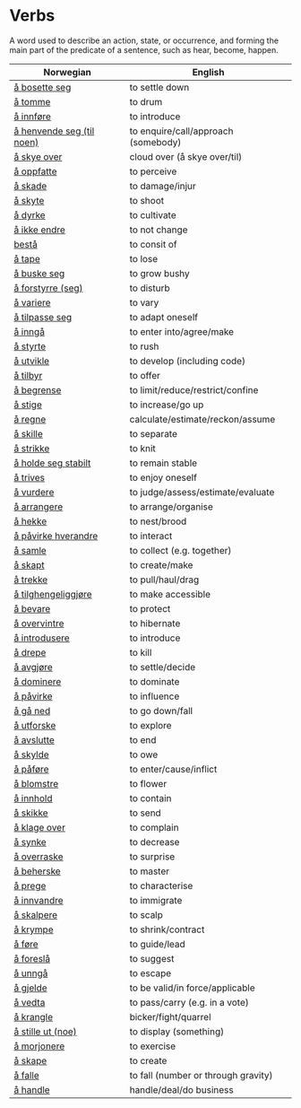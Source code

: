 # Verbs

A word used to describe an action, state, or occurrence, and forming the main part of the predicate of a sentence, such as hear, become, happen.

| Norwegian | English |
| --- | --- |
| [å bosette seg](https://www.ordnett.no/search?language=no&phrase=å%20bosette%20seg) | to settle down |
| [å tomme](https://www.ordnett.no/search?language=no&phrase=å%20tomme) | to drum |
| [å innføre](https://www.ordnett.no/search?language=no&phrase=å%20innføre) | to introduce |
| [å henvende seg (til noen)](https://www.ordnett.no/search?language=no&phrase=å%20henvende%20seg%20(til%20noen)) | to enquire/call/approach (somebody) |
| [å skye over](https://www.ordnett.no/search?language=no&phrase=å%20skye%20over) | cloud over (å skye over/til) |
| [å oppfatte](https://www.ordnett.no/search?language=no&phrase=å%20oppfatte) | to perceive |
| [å skade](https://www.ordnett.no/search?language=no&phrase=å%20skade) | to damage/injur |
| [å skyte](https://www.ordnett.no/search?language=no&phrase=å%20skyte) | to shoot |
| [å dyrke](https://www.ordnett.no/search?language=no&phrase=å%20dyrke) | to cultivate |
| [å ikke endre](https://www.ordnett.no/search?language=no&phrase=å%20ikke%20endre) | to not change |
| [bestå](https://www.ordnett.no/search?language=no&phrase=bestå) | to consit of |
| [å tape](https://www.ordnett.no/search?language=no&phrase=å%20tape) | to lose |
| [å buske seg](https://www.ordnett.no/search?language=no&phrase=å%20buske%20seg) | to grow bushy |
| [å forstyrre (seg)](https://www.ordnett.no/search?language=no&phrase=å%20forstyrre%20(seg)) | to disturb |
| [å variere](https://www.ordnett.no/search?language=no&phrase=å%20variere) | to vary |
| [å tilpasse seg](https://www.ordnett.no/search?language=no&phrase=å%20tilpasse%20seg) | to adapt oneself |
| [å inngå](https://www.ordnett.no/search?language=no&phrase=å%20inngå) | to enter into/agree/make |
| [å styrte](https://www.ordnett.no/search?language=no&phrase=å%20styrte) | to rush |
| [å utvikle](https://www.ordnett.no/search?language=no&phrase=å%20utvikle) | to develop (including code) |
| [å tilbyr](https://www.ordnett.no/search?language=no&phrase=å%20tilbyr) | to offer |
| [å begrense](https://www.ordnett.no/search?language=no&phrase=å%20begrense) | to limit/reduce/restrict/confine |
| [å stige](https://www.ordnett.no/search?language=no&phrase=å%20stige) | to increase/go up |
| [å regne](https://www.ordnett.no/search?language=no&phrase=å%20regne) | calculate/estimate/reckon/assume |
| [å skille](https://www.ordnett.no/search?language=no&phrase=å%20skille) | to separate |
| [å strikke](https://www.ordnett.no/search?language=no&phrase=å%20strikke) | to knit |
| [å holde seg stabilt](https://www.ordnett.no/search?language=no&phrase=å%20holde%20seg%20stabilt) | to remain stable |
| [å trives](https://www.ordnett.no/search?language=no&phrase=å%20trives) | to enjoy oneself |
| [å vurdere](https://www.ordnett.no/search?language=no&phrase=å%20vurdere) | to judge/assess/estimate/evaluate |
| [å arrangere](https://www.ordnett.no/search?language=no&phrase=å%20arrangere) | to arrange/organise |
| [å hekke](https://www.ordnett.no/search?language=no&phrase=å%20hekke) | to nest/brood |
| [å påvirke hverandre](https://www.ordnett.no/search?language=no&phrase=å%20påvirke%20hverandre) | to interact |
| [å samle](https://www.ordnett.no/search?language=no&phrase=å%20samle) | to collect (e.g. together) |
| [å skapt](https://www.ordnett.no/search?language=no&phrase=å%20skapt) | to create/make |
| [å trekke](https://www.ordnett.no/search?language=no&phrase=å%20trekke) | to pull/haul/drag |
| [å tilghengeliggjøre](https://www.ordnett.no/search?language=no&phrase=å%20tilghengeliggjøre) | to make accessible |
| [å bevare](https://www.ordnett.no/search?language=no&phrase=å%20bevare) | to protect |
| [å overvintre](https://www.ordnett.no/search?language=no&phrase=å%20overvintre) | to hibernate |
| [å introdusere](https://www.ordnett.no/search?language=no&phrase=å%20introdusere) | to introduce |
| [å drepe](https://www.ordnett.no/search?language=no&phrase=å%20drepe) | to kill |
| [å avgjøre](https://www.ordnett.no/search?language=no&phrase=å%20avgjøre) | to settle/decide |
| [å dominere](https://www.ordnett.no/search?language=no&phrase=å%20dominere) | to dominate |
| [å påvirke](https://www.ordnett.no/search?language=no&phrase=å%20påvirke) | to influence |
| [å gå ned](https://www.ordnett.no/search?language=no&phrase=å%20gå%20ned) | to go down/fall |
| [å utforske](https://www.ordnett.no/search?language=no&phrase=å%20utforske) | to explore |
| [å avslutte](https://www.ordnett.no/search?language=no&phrase=å%20avslutte) | to end |
| [å skylde](https://www.ordnett.no/search?language=no&phrase=å%20skylde) | to owe |
| [å påføre](https://www.ordnett.no/search?language=no&phrase=å%20påføre) | to enter/cause/inflict |
| [å blomstre](https://www.ordnett.no/search?language=no&phrase=å%20blomstre) | to flower |
| [å innhold](https://www.ordnett.no/search?language=no&phrase=å%20innhold) | to contain |
| [å skikke](https://www.ordnett.no/search?language=no&phrase=å%20skikke) | to send |
| [å klage over](https://www.ordnett.no/search?language=no&phrase=å%20klage%20over) | to complain |
| [å synke](https://www.ordnett.no/search?language=no&phrase=å%20synke) | to decrease |
| [å overraske](https://www.ordnett.no/search?language=no&phrase=å%20overraske) | to surprise |
| [å beherske](https://www.ordnett.no/search?language=no&phrase=å%20beherske) | to master |
| [å prege](https://www.ordnett.no/search?language=no&phrase=å%20prege) | to characterise |
| [å innvandre](https://www.ordnett.no/search?language=no&phrase=å%20innvandre) | to immigrate |
| [å skalpere](https://www.ordnett.no/search?language=no&phrase=å%20skalpere) | to scalp |
| [å krympe](https://www.ordnett.no/search?language=no&phrase=å%20krympe) | to shrink/contract |
| [å føre](https://www.ordnett.no/search?language=no&phrase=å%20føre) | to guide/lead |
| [å foreslå](https://www.ordnett.no/search?language=no&phrase=å%20foreslå) | to suggest |
| [å unngå](https://www.ordnett.no/search?language=no&phrase=å%20unngå) | to escape |
| [å gjelde](https://www.ordnett.no/search?language=no&phrase=å%20gjelde) | to be valid/in force/applicable |
| [å vedta](https://www.ordnett.no/search?language=no&phrase=å%20vedta) | to pass/carry (e.g. in a vote) |
| [å krangle](https://www.ordnett.no/search?language=no&phrase=å%20krangle) | bicker/fight/quarrel |
| [å stille ut (noe)](https://www.ordnett.no/search?language=no&phrase=å%20stille%20ut%20(noe)) | to display (something) |
| [å morjonere](https://www.ordnett.no/search?language=no&phrase=å%20morjonere) | to exercise |
| [å skape](https://www.ordnett.no/search?language=no&phrase=å%20skape) | to create |
| [å falle](https://www.ordnett.no/search?language=no&phrase=å%20falle) | to fall (number or through gravity) |
| [å handle](https://www.ordnett.no/search?language=no&phrase=å%20handle) | handle/deal/do business |

